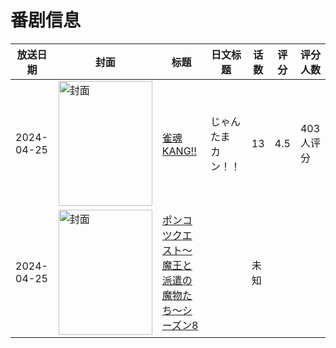 # 番剧信息

|放送日期|封面|标题|日文标题|话数|评分|评分人数|
|---|---|---|---|---|---|---|
|2024-04-25|<img src="//lain.bgm.tv/pic/cover/c/87/b9/473805_v4TZu.jpg" alt="封面" style="width:150px;height:200px;object-fit:cover;">|[雀魂 KANG!!](https://bangumi.tv/subject/473805)|じゃんたま カン！！|13|4.5|403人评分|
|2024-04-25|<img src="//lain.bgm.tv/pic/cover/c/5b/fa/481869_ES9Rg.jpg" alt="封面" style="width:150px;height:200px;object-fit:cover;">|[ポンコツクエスト～魔王と派遣の魔物たち～シーズン8](https://bangumi.tv/subject/481869)||未知|||
